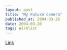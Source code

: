 ```yaml
---
layout: post
title: "My Future Camera"
published_at: 2004-03-28
date: 2004-03-28
tags: Wishlist
---
```


[Link](http://www.steves-digicams.com/2004_reviews/t1.html)  